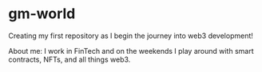 # gm-world
Creating my first repository as I begin the journey into web3 development!

About me: I work in FinTech and on the weekends I play around with smart contracts, NFTs, and all things web3. 
